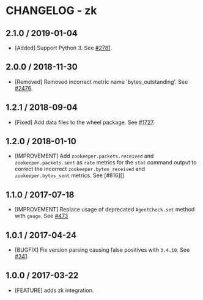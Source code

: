 # CHANGELOG - zk

## 2.1.0 / 2019-01-04

* [Added] Support Python 3. See [#2781](https://github.com/DataDog/integrations-core/pull/2781).

## 2.0.0 / 2018-11-30

* [Removed] Removed incorrect metric name 'bytes_outstanding'. See [#2476](https://github.com/DataDog/integrations-core/pull/2476).

## 1.2.1 / 2018-09-04

* [Fixed] Add data files to the wheel package. See [#1727](https://github.com/DataDog/integrations-core/pull/1727).

## 1.2.0 / 2018-01-10

* [IMPROVEMENT] Add `zookeeper.packets.received` and `zookeeper.packets.sent` as `rate` metrics
  for the `stat` command output to correct the incorrect `zookeeper.bytes_received` and
  `zookeeper.bytes_sent` metrics. See [#816][]

## 1.1.0 / 2017-07-18

* [IMPROVEMENT] Replace usage of deprecated `AgentCheck.set` method with `gauge`. See [#473][]

## 1.0.1 / 2017-04-24

* [BUGFIX] Fix version parsing causing false positives with `3.4.10`. See [#341][]

## 1.0.0 / 2017-03-22

* [FEATURE] adds zk integration.

<!--- The following link definition list is generated by PimpMyChangelog --->
[#341]: https://github.com/DataDog/integrations-core/issues/341
[#473]: https://github.com/DataDog/integrations-core/issues/473

